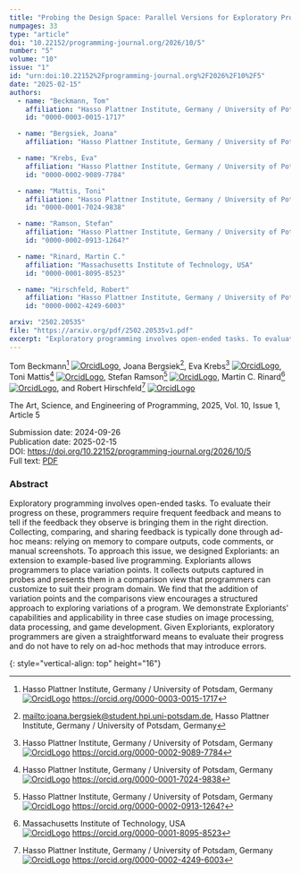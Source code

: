 ```yaml
---
title: "Probing the Design Space: Parallel Versions for Exploratory Programming"
numpages: 33
type: "article"
doi: "10.22152/programming-journal.org/2026/10/5"
number: "5"
volume: "10"
issue: "1"
id: "urn:doi:10.22152%2Fprogramming-journal.org%2F2026%2F10%2F5"
date: "2025-02-15"
authors: 
  - name: "Beckmann, Tom"
    affiliation: "Hasso Plattner Institute, Germany / University of Potsdam, Germany"
    id: "0000-0003-0015-1717"

  - name: "Bergsiek, Joana"
    affiliation: "Hasso Plattner Institute, Germany / University of Potsdam, Germany"

  - name: "Krebs, Eva"
    affiliation: "Hasso Plattner Institute, Germany / University of Potsdam, Germany"
    id: "0000-0002-9089-7784"

  - name: "Mattis, Toni"
    affiliation: "Hasso Plattner Institute, Germany / University of Potsdam, Germany"
    id: "0000-0001-7024-9838"

  - name: "Ramson, Stefan"
    affiliation: "Hasso Plattner Institute, Germany / University of Potsdam, Germany"
    id: "0000-0002-0913-1264?"

  - name: "Rinard, Martin C."
    affiliation: "Massachusetts Institute of Technology, USA"
    id: "0000-0001-8095-8523"

  - name: "Hirschfeld, Robert"
    affiliation: "Hasso Plattner Institute, Germany / University of Potsdam, Germany"
    id: "0000-0002-4249-6003"

arxiv: "2502.20535"
file: "https://arxiv.org/pdf/2502.20535v1.pdf"
excerpt: "Exploratory programming involves open-ended tasks. To evaluate their progress on these, programmers require frequent feedback and means to tell if the feedback they observe is bringing them in the right direction. Collecting, comparing, and sharing feedback is typically done through ad-hoc means: relying on memory to compare outputs, code comments, or manual screenshots. To approach this issue, we designed Exploriants: an extension to example-based live programming. Exploriants allows programmers to place variation points. It collects outputs captured in probes and presents them in a comparison view that programmers can customize to suit their program domain. We find that the addition of variation points and the comparisons view encourages a structured approach to exploring variations of a program. We demonstrate Exploriants' capabilities and applicability in three case studies on image processing, data processing, and game development. Given Exploriants, exploratory programmers are given a straightforward means to evaluate their progress and do not have to rely on ad-hoc methods that may introduce errors."
---
```

Tom Beckmann[^1] [![OrcidLogo]](https://orcid.org/0000-0003-0015-1717), Joana Bergsiek[^2], Eva Krebs[^3] [![OrcidLogo]](https://orcid.org/0000-0002-9089-7784), Toni Mattis[^4] [![OrcidLogo]](https://orcid.org/0000-0001-7024-9838), Stefan Ramson[^5] [![OrcidLogo]](https://orcid.org/0000-0002-0913-1264?), Martin C. Rinard[^6] [![OrcidLogo]](https://orcid.org/0000-0001-8095-8523), and Robert Hirschfeld[^7] [![OrcidLogo]](https://orcid.org/0000-0002-4249-6003)

The Art, Science, and Engineering of Programming, 2025, Vol. 10, Issue 1, Article 5

Submission date: 2024-09-26  
Publication date: 2025-02-15  
DOI: <https://doi.org/10.22152/programming-journal.org/2026/10/5>  
Full text: [PDF](https://arxiv.org/pdf/2502.20535v1.pdf)  


### Abstract

Exploratory programming involves open-ended tasks. To evaluate their progress on these, programmers require frequent feedback and means to tell if the feedback they observe is bringing them in the right direction. Collecting, comparing, and sharing feedback is typically done through ad-hoc means: relying on memory to compare outputs, code comments, or manual screenshots. To approach this issue, we designed Exploriants: an extension to example-based live programming. Exploriants allows programmers to place variation points. It collects outputs captured in probes and presents them in a comparison view that programmers can customize to suit their program domain. We find that the addition of variation points and the comparisons view encourages a structured approach to exploring variations of a program. We demonstrate Exploriants' capabilities and applicability in three case studies on image processing, data processing, and game development. Given Exploriants, exploratory programmers are given a straightforward means to evaluate their progress and do not have to rely on ad-hoc methods that may introduce errors.


[^1]: Hasso Plattner Institute, Germany / University of Potsdam, Germany  
    [![OrcidLogo]](https://orcid.org/0000-0003-0015-1717) <https://orcid.org/0000-0003-0015-1717>

[^2]: <mailto:joana.bergsiek@student.hpi.uni-potsdam.de>, Hasso Plattner Institute, Germany / University of Potsdam, Germany

[^3]: Hasso Plattner Institute, Germany / University of Potsdam, Germany  
    [![OrcidLogo]](https://orcid.org/0000-0002-9089-7784) <https://orcid.org/0000-0002-9089-7784>

[^4]: Hasso Plattner Institute, Germany / University of Potsdam, Germany  
    [![OrcidLogo]](https://orcid.org/0000-0001-7024-9838) <https://orcid.org/0000-0001-7024-9838>

[^5]: Hasso Plattner Institute, Germany / University of Potsdam, Germany  
    [![OrcidLogo]](https://orcid.org/0000-0002-0913-1264?) <https://orcid.org/0000-0002-0913-1264?>

[^6]: Massachusetts Institute of Technology, USA  
    [![OrcidLogo]](https://orcid.org/0000-0001-8095-8523) <https://orcid.org/0000-0001-8095-8523>

[^7]: Hasso Plattner Institute, Germany / University of Potsdam, Germany  
    [![OrcidLogo]](https://orcid.org/0000-0002-4249-6003) <https://orcid.org/0000-0002-4249-6003>


[OrcidLogo]: /assets/images/orcid.svg "Orcid Logo"
{: style="vertical-align: top" height="16"}
